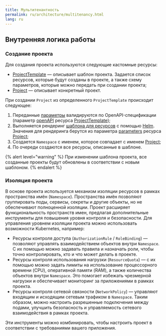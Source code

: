 ```yaml
---
title: Мультитенантность
permalink: ru/architecture/multitenancy.html
lang: ru
---
```


## Внутренняя логика работы

### Создание проекта

Для создания проекта используются следующие кастомные ресурсы:

* [ProjectTemplate](TODO) — описывает шаблон проекта. Задается список ресурсов, которые будут созданы в проекте, а также схему параметров, которые можно передать при создании проекта;
* [Project](TODO) — описывает конкретный проект.

При создании `Project` из определенного `ProjectTemplate` происходит следующее:

1. Переданные [параметры](cr.html#project-v1alpha2-spec-parameters) валидируются по OpenAPI-спецификации (параметр [openAPI](cr.html#projecttemplate-v1alpha1-spec-parametersschema) ресурса [ProjectTemplate](cr.html#projecttemplate));
1. Выполняется рендеринг [шаблона для ресурсов](cr.html#projecttemplate-v1alpha1-spec-resourcestemplate) с помощью [Helm](https://helm.sh/docs/). Значения для рендеринга берутся из параметра [parameters](cr.html#project-v1alpha2-spec-parameters) ресурса [Project](cr.html#project);
1. Cоздается `Namespace` с именем, которое совпадает c именем [Project](cr.html#project);
1. По очереди создаются все ресурсы, описанные в шаблоне.

{% alert level="warning" %}
При изменении шаблона проекта, все созданные проекты будут обновлены в соответствии с новым шаблоном.
{% endalert %}

### Изоляция проекта

В основе проекта используется механизм изоляции ресурсов в рамках пространства имён (`Namespace`).
Пространства имён позволяют группировать поды, сервисы, секреты и другие объекты, но не обеспечивают полноценной изоляции.
Проект расширяет функциональность пространств имен, предлагая дополнительные инструменты для повышения уровня контроля и безопасности.
Для управления уровнем изоляции проекта можно использовать возможности Kubernetes, например:

* Ресурсы контроля доступа (`AuthorizationRule` / `RoleBinding`) — позволяют управлять взаимодействием объектов внутри `Namespace`. С их помощью можно задавать правила и назначать роли, чтобы точно контролировать, кто и что может делать в проекте.
* Ресурсы контроля использования нагрузки (`ResourceQuota`) — с их помощью можно задать лимиты на использование процессорного времени (CPU), оперативной памяти (RAM), а также количества объектов внутри `Namespace`. Это помогает избежать чрезмерной нагрузки и обеспечивает мониторинг за приложениями в рамках проекта.
* Ресурсы контроля сетевой связности (`NetworkPolicy`) — управляют входящим и исходящим сетевым трафиком в `Namespace`. Таким образом, можно настроить разрешенные подключения между подами, улучшить безопасность и управляемость сетевого взаимодействия в рамках проекта.

Эти инструменты можно комбинировать, чтобы настроить проект в соответствии с требованиями вашего приложения.
